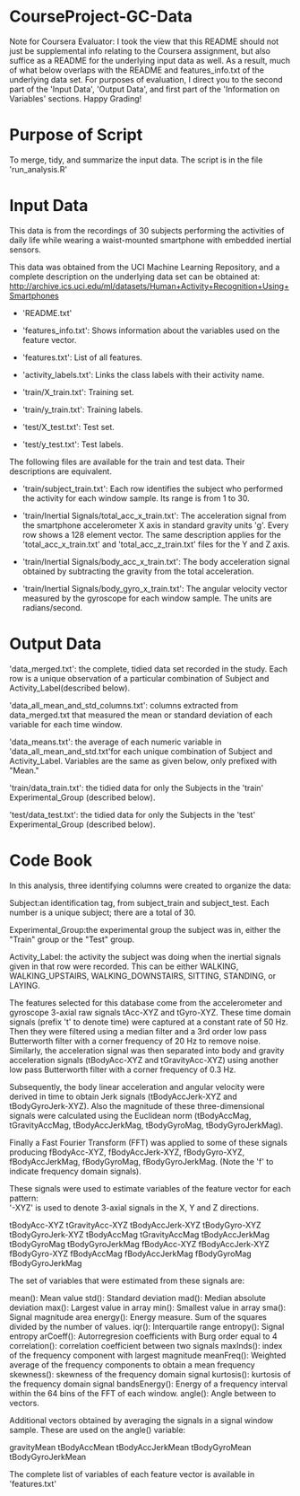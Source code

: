 CourseProject-GC-Data
=====================

Note for Coursera Evaluator: I took the view that this README should not just be supplemental info relating to the Coursera assignment, but also suffice as a README for the underlying input data as well. As a result, much of what below overlaps with the README and features_info.txt of the underlying data set. For purposes of evaluation, I direct you to the second part of the 'Input Data', 'Output Data', and first part of the 'Information on Variables' sections. Happy Grading!


Purpose of Script
================
To merge, tidy, and summarize the input data. The script is in the file 'run_analysis.R'



Input Data
===========
This data is from the recordings of 30 subjects performing the activities of daily life while wearing a waist-mounted smartphone with embedded inertial sensors.  

This data was obtained from the UCI Machine Learning Repository, and a complete description on the underlying data set can be obtained at: 
http://archive.ics.uci.edu/ml/datasets/Human+Activity+Recognition+Using+Smartphones

- 'README.txt'

- 'features_info.txt': Shows information about the variables used on the feature vector.

- 'features.txt': List of all features.

- 'activity_labels.txt': Links the class labels with their activity name.

- 'train/X_train.txt': Training set.

- 'train/y_train.txt': Training labels.

- 'test/X_test.txt': Test set.

- 'test/y_test.txt': Test labels.

The following files are available for the train and test data. Their descriptions are equivalent. 

- 'train/subject_train.txt': Each row identifies the subject who performed the activity for each window sample. Its range is from 1 to 30. 

- 'train/Inertial Signals/total_acc_x_train.txt': The acceleration signal from the smartphone accelerometer X axis in standard gravity units 'g'. Every row shows a 128 element vector. The same description applies for the 'total_acc_x_train.txt' and 'total_acc_z_train.txt' files for the Y and Z axis. 

- 'train/Inertial Signals/body_acc_x_train.txt': The body acceleration signal obtained by subtracting the gravity from the total acceleration. 

- 'train/Inertial Signals/body_gyro_x_train.txt': The angular velocity vector measured by the gyroscope for each window sample. The units are radians/second. 




Output Data
===========
'data_merged.txt': the complete, tidied data set recorded in the study. Each row is a unique observation of a particular combination of Subject and Activity_Label(described below). 

'data_all_mean_and_std_columns.txt': columns extracted from data_merged.txt that measured the mean or standard deviation of each variable for each time window.

'data_means.txt': the average of each numeric variable in 'data_all_mean_and_std.txt'for each unique combination of Subject and Activity_Label. Variables are the same as given below, only prefixed with "Mean."

'train/data_train.txt': the tidied data for only the Subjects in the 'train' Experimental_Group (described below).

'test/data_test.txt': the tidied data for only the Subjects in the 'test' Experimental_Group (described below).





Code Book
==========

In this analysis, three identifying columns were created to organize the data:

Subject:an identification tag, from subject_train and subject_test. Each number is a unique subject; there are a total of 30.

Experimental_Group:the experimental group the subject was in, either the "Train" group or the "Test" group.

Activity_Label: the activity the subject was doing when the inertial signals given in that row were recorded. This can be either WALKING, WALKING_UPSTAIRS, WALKING_DOWNSTAIRS, SITTING, STANDING, or LAYING.



The features selected for this database come from the accelerometer and gyroscope 3-axial raw signals tAcc-XYZ and tGyro-XYZ. These time domain signals (prefix 't' to denote time) were captured at a constant rate of 50 Hz. Then they were filtered using a median filter and a 3rd order low pass Butterworth filter with a corner frequency of 20 Hz to remove noise. Similarly, the acceleration signal was then separated into body and gravity acceleration signals (tBodyAcc-XYZ and tGravityAcc-XYZ) using another low pass Butterworth filter with a corner frequency of 0.3 Hz. 

Subsequently, the body linear acceleration and angular velocity were derived in time to obtain Jerk signals (tBodyAccJerk-XYZ and tBodyGyroJerk-XYZ). Also the magnitude of these three-dimensional signals were calculated using the Euclidean norm (tBodyAccMag, tGravityAccMag, tBodyAccJerkMag, tBodyGyroMag, tBodyGyroJerkMag). 

Finally a Fast Fourier Transform (FFT) was applied to some of these signals producing fBodyAcc-XYZ, fBodyAccJerk-XYZ, fBodyGyro-XYZ, fBodyAccJerkMag, fBodyGyroMag, fBodyGyroJerkMag. (Note the 'f' to indicate frequency domain signals). 

These signals were used to estimate variables of the feature vector for each pattern:  
'-XYZ' is used to denote 3-axial signals in the X, Y and Z directions.

tBodyAcc-XYZ
tGravityAcc-XYZ
tBodyAccJerk-XYZ
tBodyGyro-XYZ
tBodyGyroJerk-XYZ
tBodyAccMag
tGravityAccMag
tBodyAccJerkMag
tBodyGyroMag
tBodyGyroJerkMag
fBodyAcc-XYZ
fBodyAccJerk-XYZ
fBodyGyro-XYZ
fBodyAccMag
fBodyAccJerkMag
fBodyGyroMag
fBodyGyroJerkMag

The set of variables that were estimated from these signals are: 

mean(): Mean value
std(): Standard deviation
mad(): Median absolute deviation 
max(): Largest value in array
min(): Smallest value in array
sma(): Signal magnitude area
energy(): Energy measure. Sum of the squares divided by the number of values. 
iqr(): Interquartile range 
entropy(): Signal entropy
arCoeff(): Autorregresion coefficients with Burg order equal to 4
correlation(): correlation coefficient between two signals
maxInds(): index of the frequency component with largest magnitude
meanFreq(): Weighted average of the frequency components to obtain a mean frequency
skewness(): skewness of the frequency domain signal 
kurtosis(): kurtosis of the frequency domain signal 
bandsEnergy(): Energy of a frequency interval within the 64 bins of the FFT of each window.
angle(): Angle between to vectors.

Additional vectors obtained by averaging the signals in a signal window sample. These are used on the angle() variable:

gravityMean
tBodyAccMean
tBodyAccJerkMean
tBodyGyroMean
tBodyGyroJerkMean

The complete list of variables of each feature vector is available in 'features.txt'


